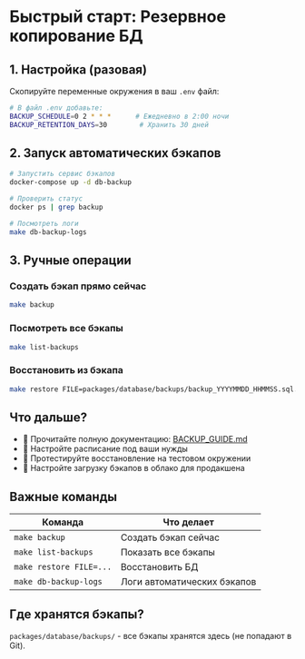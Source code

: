# Быстрый старт: Резервное копирование БД

## 1. Настройка (разовая)

Скопируйте переменные окружения в ваш `.env` файл:

```bash
# В файл .env добавьте:
BACKUP_SCHEDULE=0 2 * * *      # Ежедневно в 2:00 ночи
BACKUP_RETENTION_DAYS=30        # Хранить 30 дней
```

## 2. Запуск автоматических бэкапов

```bash
# Запустить сервис бэкапов
docker-compose up -d db-backup

# Проверить статус
docker ps | grep backup

# Посмотреть логи
make db-backup-logs
```

## 3. Ручные операции

### Создать бэкап прямо сейчас

```bash
make backup
```

### Посмотреть все бэкапы

```bash
make list-backups
```

### Восстановить из бэкапа

```bash
make restore FILE=packages/database/backups/backup_YYYYMMDD_HHMMSS.sql.gz
```

## Что дальше?

- 📖 Прочитайте полную документацию: [BACKUP_GUIDE.md](./BACKUP_GUIDE.md)
- 🔧 Настройте расписание под ваши нужды
- 🧪 Протестируйте восстановление на тестовом окружении
- 🚀 Настройте загрузку бэкапов в облако для продакшена

## Важные команды

| Команда                 | Что делает                  |
| ----------------------- | --------------------------- |
| `make backup`           | Создать бэкап сейчас        |
| `make list-backups`     | Показать все бэкапы         |
| `make restore FILE=...` | Восстановить БД             |
| `make db-backup-logs`   | Логи автоматических бэкапов |

## Где хранятся бэкапы?

`packages/database/backups/` - все бэкапы хранятся здесь (не попадают в Git).
